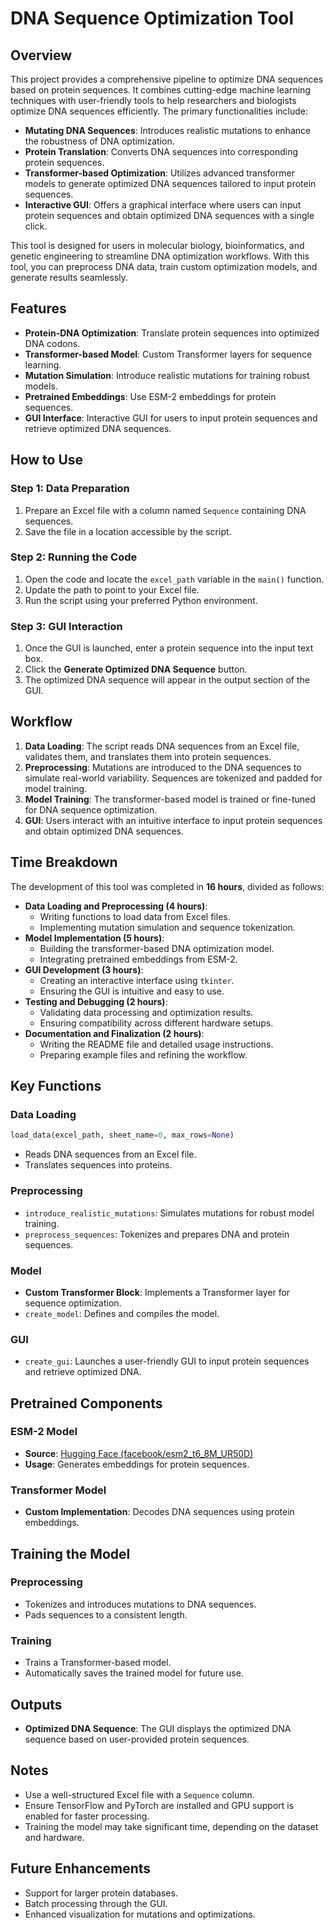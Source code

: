 # DNA Sequence Optimization Tool

## Overview
This project provides a comprehensive pipeline to optimize DNA sequences based on protein sequences. It combines cutting-edge machine learning techniques with user-friendly tools to help researchers and biologists optimize DNA sequences efficiently. The primary functionalities include:

- **Mutating DNA Sequences**: Introduces realistic mutations to enhance the robustness of DNA optimization.
- **Protein Translation**: Converts DNA sequences into corresponding protein sequences.
- **Transformer-based Optimization**: Utilizes advanced transformer models to generate optimized DNA sequences tailored to input protein sequences.
- **Interactive GUI**: Offers a graphical interface where users can input protein sequences and obtain optimized DNA sequences with a single click.

This tool is designed for users in molecular biology, bioinformatics, and genetic engineering to streamline DNA optimization workflows. With this tool, you can preprocess DNA data, train custom optimization models, and generate results seamlessly.

## Features
- **Protein-DNA Optimization**: Translate protein sequences into optimized DNA codons.
- **Transformer-based Model**: Custom Transformer layers for sequence learning.
- **Mutation Simulation**: Introduce realistic mutations for training robust models.
- **Pretrained Embeddings**: Use ESM-2 embeddings for protein sequences.
- **GUI Interface**: Interactive GUI for users to input protein sequences and retrieve optimized DNA sequences.

## How to Use

### Step 1: Data Preparation
1. Prepare an Excel file with a column named `Sequence` containing DNA sequences.
2. Save the file in a location accessible by the script.

### Step 2: Running the Code
1. Open the code and locate the `excel_path` variable in the `main()` function.
2. Update the path to point to your Excel file.
3. Run the script using your preferred Python environment.

### Step 3: GUI Interaction
1. Once the GUI is launched, enter a protein sequence into the input text box.
2. Click the **Generate Optimized DNA Sequence** button.
3. The optimized DNA sequence will appear in the output section of the GUI.

## Workflow
1. **Data Loading**: The script reads DNA sequences from an Excel file, validates them, and translates them into protein sequences.
2. **Preprocessing**: Mutations are introduced to the DNA sequences to simulate real-world variability. Sequences are tokenized and padded for model training.
3. **Model Training**: The transformer-based model is trained or fine-tuned for DNA sequence optimization.
4. **GUI**: Users interact with an intuitive interface to input protein sequences and obtain optimized DNA sequences.

## Time Breakdown
The development of this tool was completed in **16 hours**, divided as follows:

- **Data Loading and Preprocessing (4 hours)**:
  - Writing functions to load data from Excel files.
  - Implementing mutation simulation and sequence tokenization.
- **Model Implementation (5 hours)**:
  - Building the transformer-based DNA optimization model.
  - Integrating pretrained embeddings from ESM-2.
- **GUI Development (3 hours)**:
  - Creating an interactive interface using `tkinter`.
  - Ensuring the GUI is intuitive and easy to use.
- **Testing and Debugging (2 hours)**:
  - Validating data processing and optimization results.
  - Ensuring compatibility across different hardware setups.
- **Documentation and Finalization (2 hours)**:
  - Writing the README file and detailed usage instructions.
  - Preparing example files and refining the workflow.

## Key Functions

### Data Loading
```python
load_data(excel_path, sheet_name=0, max_rows=None)
```
- Reads DNA sequences from an Excel file.
- Translates sequences into proteins.

### Preprocessing
- `introduce_realistic_mutations`: Simulates mutations for robust model training.
- `preprocess_sequences`: Tokenizes and prepares DNA and protein sequences.

### Model
- **Custom Transformer Block**: Implements a Transformer layer for sequence optimization.
- `create_model`: Defines and compiles the model.

### GUI
- `create_gui`: Launches a user-friendly GUI to input protein sequences and retrieve optimized DNA.

## Pretrained Components

### ESM-2 Model
- **Source**: [Hugging Face (facebook/esm2_t6_8M_UR50D)](https://huggingface.co/facebook/esm2_t6_8M_UR50D)
- **Usage**: Generates embeddings for protein sequences.

### Transformer Model
- **Custom Implementation**: Decodes DNA sequences using protein embeddings.

## Training the Model

### Preprocessing
- Tokenizes and introduces mutations to DNA sequences.
- Pads sequences to a consistent length.

### Training
- Trains a Transformer-based model.
- Automatically saves the trained model for future use.

## Outputs
- **Optimized DNA Sequence**: The GUI displays the optimized DNA sequence based on user-provided protein sequences.

## Notes
- Use a well-structured Excel file with a `Sequence` column.
- Ensure TensorFlow and PyTorch are installed and GPU support is enabled for faster processing.
- Training the model may take significant time, depending on the dataset and hardware.

## Future Enhancements
- Support for larger protein databases.
- Batch processing through the GUI.
- Enhanced visualization for mutations and optimizations.
